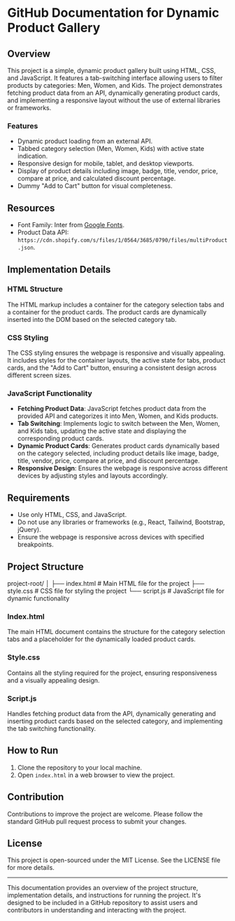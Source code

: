 # GitHub Documentation for Dynamic Product Gallery

## Overview

This project is a simple, dynamic product gallery built using HTML, CSS, and JavaScript. It features a tab-switching interface allowing users to filter products by categories: Men, Women, and Kids. The project demonstrates fetching product data from an API, dynamically generating product cards, and implementing a responsive layout without the use of external libraries or frameworks.

### Features

- Dynamic product loading from an external API.
- Tabbed category selection (Men, Women, Kids) with active state indication.
- Responsive design for mobile, tablet, and desktop viewports.
- Display of product details including image, badge, title, vendor, price, compare at price, and calculated discount percentage.
- Dummy "Add to Cart" button for visual completeness.

## Resources

- Font Family: Inter from [Google Fonts](https://fonts.google.com/specimen/Inter).
- Product Data API: `https://cdn.shopify.com/s/files/1/0564/3685/0790/files/multiProduct.json`.

## Implementation Details

### HTML Structure

The HTML markup includes a container for the category selection tabs and a container for the product cards. The product cards are dynamically inserted into the DOM based on the selected category tab.

### CSS Styling

The CSS styling ensures the webpage is responsive and visually appealing. It includes styles for the container layouts, the active state for tabs, product cards, and the "Add to Cart" button, ensuring a consistent design across different screen sizes.

### JavaScript Functionality

- **Fetching Product Data**: JavaScript fetches product data from the provided API and categorizes it into Men, Women, and Kids products.
- **Tab Switching**: Implements logic to switch between the Men, Women, and Kids tabs, updating the active state and displaying the corresponding product cards.
- **Dynamic Product Cards**: Generates product cards dynamically based on the category selected, including product details like image, badge, title, vendor, price, compare at price, and discount percentage.
- **Responsive Design**: Ensures the webpage is responsive across different devices by adjusting styles and layouts accordingly.

## Requirements

- Use only HTML, CSS, and JavaScript.
- Do not use any libraries or frameworks (e.g., React, Tailwind, Bootstrap, jQuery).
- Ensure the webpage is responsive across devices with specified breakpoints.

## Project Structure


project-root/
│
├── index.html          # Main HTML file for the project
├── style.css           # CSS file for styling the project
└── script.js           # JavaScript file for dynamic functionality


### Index.html

The main HTML document contains the structure for the category selection tabs and a placeholder for the dynamically loaded product cards.

### Style.css

Contains all the styling required for the project, ensuring responsiveness and a visually appealing design.

### Script.js

Handles fetching product data from the API, dynamically generating and inserting product cards based on the selected category, and implementing the tab switching functionality.

## How to Run

1. Clone the repository to your local machine.
2. Open `index.html` in a web browser to view the project.

## Contribution

Contributions to improve the project are welcome. Please follow the standard GitHub pull request process to submit your changes.

## License

This project is open-sourced under the MIT License. See the LICENSE file for more details.

---

This documentation provides an overview of the project structure, implementation details, and instructions for running the project. It's designed to be included in a GitHub repository to assist users and contributors in understanding and interacting with the project.

